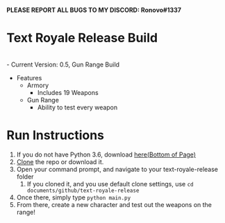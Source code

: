 **PLEASE REPORT ALL BUGS TO MY DISCORD: Ronovo#1337**

# Text Royale Release Build
<br>
- Current Version: 0.5, Gun Range Build

- Features
  - Armory
    - Includes 19 Weapons
  - Gun Range
    - Ability to test every weapon 

# Run Instructions
1. If you do not have Python 3.6, download [here(Bottom of Page)](https://www.python.org/downloads/release/python-365/)
2. [Clone](https://help.github.com/en/github/creating-cloning-and-archiving-repositories/cloning-a-repository) the repo or download it.
3. Open your command prompt, and navigate to your text-royale-release folder
    1. If you cloned it, and you use default clone settings, use `cd documents/github/text-royale-release`
4. Once there, simply type `python main.py`
5. From there, create a new character and test out the weapons on the range!
